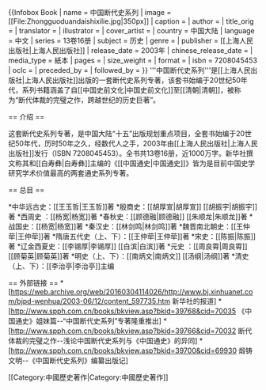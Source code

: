 {{Infobox Book 
| name                 = 中国断代史系列
| image                = [[File:Zhongguoduandaishixilie.jpg|350px]]
| caption              = 
| author               = 
| title_orig           = 
| translator           = 
| illustrator          =
| cover_artist         = 
| country              = 中国大陆
| language             = 中文
| series               = 13卷16册
| subject              = 历史
| genre                = 
| publisher            = [[上海人民出版社|上海人民出版社]]
| release_date         = 2003年
| chinese_release_date =
| media_type           = 紙本
| pages                = 
| size_weight          = 
| format               =
| isbn                 = 7208045453
| oclc                 = 
| preceded_by          = 
| followed_by          = 
}}
'''中国断代史系列'''是[[上海人民出版社|上海人民出版社]]出版的一套断代史系列专著，该套书始编于20世纪50年代，系列书籍涵盖了自[[中国史前文化|中国史前文化]]至[[清朝|清朝]]，被称为“断代体裁的完璧之作，跨越世纪的历史巨著”。

== 介绍 ==

这套断代史系列专著，是中国大陆“十五”出版规划重点项目，全套书始编于20世纪50年代，历时50年之久，经数代人之手，2003年由[[上海人民出版社|上海人民出版社]]发行（ISBN 7208045453）。全书共13卷16册，近1000万字。新华社撰文称其和[[白寿彝|白寿彝]]主编的《[[中国通史|中国通史]]》皆为是目前中国史学研究学术价值最高的两套通史系列专著。

== 总目 ==

*中华远古史：[[王玉哲|王玉哲]]著
*殷商史：[[胡厚宣|胡厚宣]]  [[胡振宇|胡振宇]]著
*西周史 ：[[杨宽|杨宽]]著
*春秋史：[[顾德融|顾德融]]  [[朱顺龙|朱顺龙]]著
*战国史：[[杨宽|杨宽]]著
*秦汉史：[[林剑鸣|林剑鸣]]著
*魏晋南北朝史：[[王仲荦|王仲荦]]著
*隋唐五代史（上、下）：[[王仲荦|王仲荦]]著
*宋史：[[陈振|陈振]]著
*辽金西夏史：[[李锡厚|李锡厚]]  [[白滨|白滨]]著
*元史 ：[[周良霄|周良霄]]  [[顾菊英|顾菊英]]著
*明史（上、下）：[[南炳文|南炳文]]  [[汤纲|汤纲]]著
*清史（上、下）：[[李治亭|李治亭]]主编

== 外部链接 ==
*[https://web.archive.org/web/20160304114026/http://www.bj.xinhuanet.com/bjpd-wenhua/2003-06/12/content_597735.htm 新华社的报道]
*[http://www.spph.com.cn/books/bkview.asp?bkid=39768&cid=70035 《中国通史》姐妹篇--“中国断代史系列”专著隆重推出]
*[http://www.spph.com.cn/books/bkview.asp?bkid=39766&cid=70032 断代体裁的完璧之作--浅论中国断代史系列与《中国通史》的异同]
*[http://www.spph.com.cn/books/bkview.asp?bkid=39700&cid=69930 煅铸文明--《中国断代史系列》编纂出版记]

[[Category:中國歷史著作|Category:中國歷史著作]]